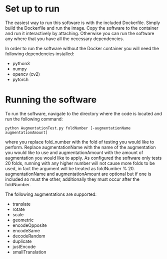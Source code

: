 # Set up to run
The easiest way to run this software is with the included Dockerfile. Simply build the Dockerfile and run the image. Copy the software to the container and run it interactively by attaching. Otherwise you can run the software any where that you have all the necessary dependencies. 

In order to run the software without the Docker container you will need the following dependencies installed:

* python3
* numpy
* opencv (cv2)
* pytorch

# Running the software
To run the software, navigate to the directory where the code is located and run the following command:

`python AugmentationTest.py foldNumber [-augmentationName augmentationAmount]`

where you replace fold\_number with the fold of testing you would like to perform. Replace augmentationName with the name of the augmentation you would like to use and augmentationAmount with the amount of augmentation you would like to apply. As configured the software only tests 20 folds, running with any higher number will not cause more folds to be used, in fact the argument will be treated as foldNumber % 20. augmentationName and augmentationAmount are optional but if one is included so must the other, additionally they must occur after the foldNumber.

The following augmentations are supported:

* translate
* rotate
* scale
* geometric
* encodeOpposite
* encodeSame
* decodeRandom
* duplicate
* justEncode
* smallTranslation

